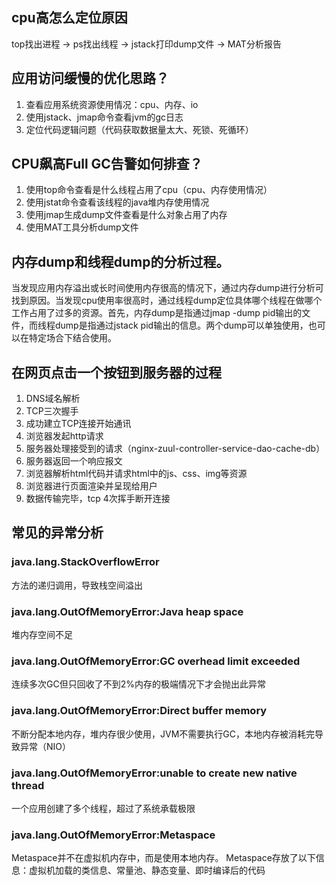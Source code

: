 ## cpu高怎么定位原因
top找出进程 -> ps找出线程 -> jstack打印dump文件 -> MAT分析报告

## 应用访问缓慢的优化思路？
1. 查看应用系统资源使用情况：cpu、内存、io
2. 使用jstack、jmap命令查看jvm的gc日志
3. 定位代码逻辑问题（代码获取数据量太大、死锁、死循环）

## CPU飙高Full GC告警如何排查？
1. 使用top命令查看是什么线程占用了cpu（cpu、内存使用情况）
2. 使用jstat命令查看该线程的java堆内存使用情况
3. 使用jmap生成dump文件查看是什么对象占用了内存
4. 使用MAT工具分析dump文件

## 内存dump和线程dump的分析过程。
当发现应用内存溢出或长时间使用内存很高的情况下，通过内存dump进行分析可找到原因。当发现cpu使用率很高时，通过线程dump定位具体哪个线程在做哪个工作占用了过多的资源。首先，内存dump是指通过jmap -dump pid输出的文件，而线程dump是指通过jstack pid输出的信息。两个dump可以单独使用，也可以在特定场合下结合使用。

## 在网页点击一个按钮到服务器的过程
1. DNS域名解析
2. TCP三次握手
3. 成功建立TCP连接开始通讯
4. 浏览器发起http请求
5. 服务器处理接受到的请求（nginx-zuul-controller-service-dao-cache-db）
6. 服务器返回一个响应报文
7. 浏览器解析html代码并请求html中的js、css、img等资源
8. 浏览器进行页面渲染并呈现给用户
9. 数据传输完毕，tcp 4次挥手断开连接

## 常见的异常分析

### java.lang.StackOverflowError
方法的递归调用，导致栈空间溢出

### java.lang.OutOfMemoryError:Java heap space
堆内存空间不足

### java.lang.OutOfMemoryError:GC overhead limit exceeded
连续多次GC但只回收了不到2%内存的极端情况下才会抛出此异常

### java.lang.OutOfMemoryError:Direct buffer memory
不断分配本地内存，堆内存很少使用，JVM不需要执行GC，本地内存被消耗完导致异常（NIO）

### java.lang.OutOfMemoryError:unable to create new native thread
一个应用创建了多个线程，超过了系统承载极限

### java.lang.OutOfMemoryError:Metaspace
Metaspace并不在虚拟机内存中，而是使用本地内存。
Metaspace存放了以下信息：虚拟机加载的类信息、常量池、静态变量、即时编译后的代码